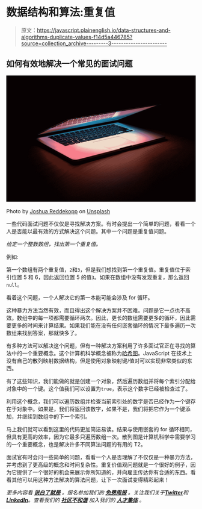 # 数据结构和算法:重复值

> 原文：<https://javascript.plainenglish.io/data-structures-and-algorithms-duplicate-values-f14d5a446785?source=collection_archive---------3----------------------->

## 如何有效地解决一个常见的面试问题

![](img/962050685d1e0914ce9b782a1d11e08f.png)

Photo by [Joshua Reddekopp](https://unsplash.com/@joshuaryanphoto?utm_source=medium&utm_medium=referral) on [Unsplash](https://unsplash.com?utm_source=medium&utm_medium=referral)

一些代码面试问题不仅仅是寻找解决方案。有时会提出一个简单的问题，看看一个人是否能以最有效的方式解决这个问题。其中一个问题是重复值问题。

*给定一个整数数组，找出第一个重复值。*

例如:

第一个数组有两个重复值，`2`和`3`，但是我们想找到第一个重复值。重复值位于索引位置 5 和 6，因此返回位置 5 的值`3`。如果在数组中没有发现重复，那么返回`null`。

看着这个问题，一个人解决它的第一本能可能会涉及 for 循环。

这种暴力方法当然有效，而且得出这个解决方案并不困难。问题是它一点也不高效。数组中的每一项都需要循环两次。因此，更长的数组需要更多的循环，因此需要更多的时间来计算结果。如果我们能在没有任何嵌套循环的情况下最多遍历一次数组来找到答案，那就快多了。

有多种方法可以解决这个问题，但有一种解决方案利用了许多面试官正在寻找的算法中的一个重要概念。这个计算机科学概念被称为[哈希图](https://en.wikipedia.org/wiki/Hash_table)。JavaScript 在技术上没有自己的散列映射数据结构，但是使用对象映射键/值对可以实现非常类似的东西。

有了这些知识，我们能做的就是创建一个对象，然后遍历数组并将每个索引分配给对象中的一个键。这个值我们可以设置为`true`，表示这个数字已经被检查过了。

利用这个概念，我们可以遍历数组并检查当前索引处的数字是否已经作为一个键存在于对象中。如果是，我们将返回该数字，如果不是，我们将把它作为一个键添加，并继续到数组中的下一个索引。

马上我们就可以看到这里的代码更加简洁易读。结果与使用嵌套的 for 循环相同，但具有更高的效率，因为它最多只遍历数组一次。散列图是计算机科学中需要学习的一个重要概念，也是解决许多不同算法问题的有用的 T2。

面试官有时会问一些简单的问题，看看一个人是否理解了不仅仅是一种暴力方法，并考虑到了更高级的概念和时间复杂性。重复价值观问题就是一个很好的例子，因为它提供了一个很好的机会来展示你所知道的，并向雇主传达你有合适的东西。看看其他可以用这种方法解决的算法问题，让下一次面试变得精彩起来！

*更多内容看* [***说白了就是***](https://plainenglish.io/) *。报名参加我们的* [***免费周报***](http://newsletter.plainenglish.io/) *。关注我们关于*[***Twitter***](https://twitter.com/inPlainEngHQ)*和*[***LinkedIn***](https://www.linkedin.com/company/inplainenglish/)*。查看我们的* [***社区不和谐***](https://discord.gg/GtDtUAvyhW) *加入我们的* [***人才集体***](https://inplainenglish.pallet.com/talent/welcome) *。*